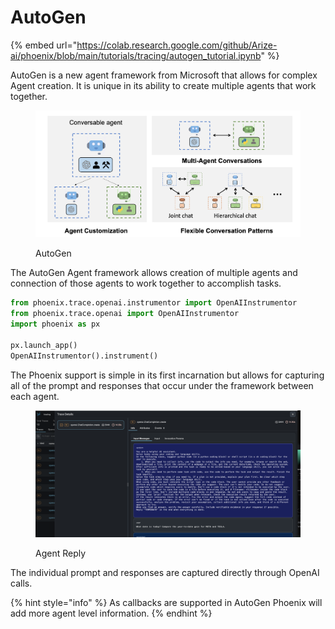 # AutoGen

{% embed url="https://colab.research.google.com/github/Arize-ai/phoenix/blob/main/tutorials/tracing/autogen_tutorial.ipynb" %}

AutoGen is a new agent framework from Microsoft that allows for complex Agent creation. It is unique in its ability to create multiple agents that work together.

<figure><img src="../../../.gitbook/assets/autogen_agentchat.png" alt=""><figcaption><p>AutoGen</p></figcaption></figure>

The AutoGen Agent framework allows creation of multiple agents and connection of those agents to work together to accomplish tasks.

```python
from phoenix.trace.openai.instrumentor import OpenAIInstrumentor
from phoenix.trace.openai import OpenAIInstrumentor
import phoenix as px

px.launch_app()
OpenAIInstrumentor().instrument()
```

The Phoenix support is simple in its first incarnation but allows for capturing all of the prompt and responses that occur under the framework between each agent.

<figure><img src="../../../.gitbook/assets/auto_gen_phoenix.png" alt=""><figcaption><p>Agent Reply</p></figcaption></figure>

The individual prompt and responses are captured directly through OpenAI calls.

{% hint style="info" %}
As callbacks are supported in AutoGen Phoenix will add more agent level information.
{% endhint %}
